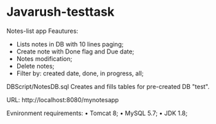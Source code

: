 # Javarush-testtask

Notes-list app
Feautures:
* Lists notes in DB with 10 lines paging;
* Create note with Done flag and Due date;
* Notes modification;
* Delete notes;
* Filter by: created date, done, in progress, all;

DBScript/NotesDB.sql
Creates and fills tables for pre-created DB "test".

URL: http://localhost:8080/mynotesapp

Evnironment requirements:
• Tomcat 8;
• MySQL 5.7;
• JDK 1.8;
